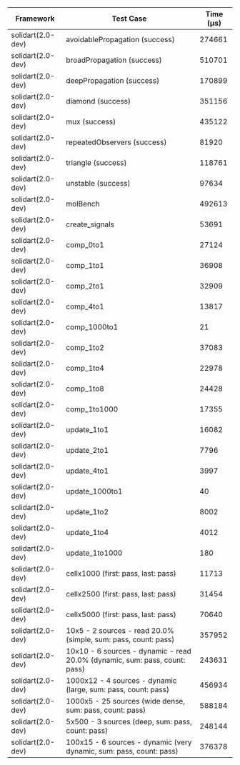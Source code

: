 | Framework | Test Case | Time (μs) |
| --- | --- | --- |
| solidart(2.0-dev) | avoidablePropagation (success) | 274661 |
| solidart(2.0-dev) | broadPropagation (success) | 510701 |
| solidart(2.0-dev) | deepPropagation (success) | 170899 |
| solidart(2.0-dev) | diamond (success) | 351156 |
| solidart(2.0-dev) | mux (success) | 435122 |
| solidart(2.0-dev) | repeatedObservers (success) | 81920 |
| solidart(2.0-dev) | triangle (success) | 118761 |
| solidart(2.0-dev) | unstable (success) | 97634 |
| solidart(2.0-dev) | molBench | 492613 |
| solidart(2.0-dev) | create_signals | 53691 |
| solidart(2.0-dev) | comp_0to1 | 27124 |
| solidart(2.0-dev) | comp_1to1 | 36908 |
| solidart(2.0-dev) | comp_2to1 | 32909 |
| solidart(2.0-dev) | comp_4to1 | 13817 |
| solidart(2.0-dev) | comp_1000to1 | 21 |
| solidart(2.0-dev) | comp_1to2 | 37083 |
| solidart(2.0-dev) | comp_1to4 | 22978 |
| solidart(2.0-dev) | comp_1to8 | 24428 |
| solidart(2.0-dev) | comp_1to1000 | 17355 |
| solidart(2.0-dev) | update_1to1 | 16082 |
| solidart(2.0-dev) | update_2to1 | 7796 |
| solidart(2.0-dev) | update_4to1 | 3997 |
| solidart(2.0-dev) | update_1000to1 | 40 |
| solidart(2.0-dev) | update_1to2 | 8002 |
| solidart(2.0-dev) | update_1to4 | 4012 |
| solidart(2.0-dev) | update_1to1000 | 180 |
| solidart(2.0-dev) | cellx1000 (first: pass, last: pass) | 11713 |
| solidart(2.0-dev) | cellx2500 (first: pass, last: pass) | 31454 |
| solidart(2.0-dev) | cellx5000 (first: pass, last: pass) | 70640 |
| solidart(2.0-dev) | 10x5 - 2 sources - read 20.0% (simple, sum: pass, count: pass) | 357952 |
| solidart(2.0-dev) | 10x10 - 6 sources - dynamic - read 20.0% (dynamic, sum: pass, count: pass) | 243631 |
| solidart(2.0-dev) | 1000x12 - 4 sources - dynamic (large, sum: pass, count: pass) | 456934 |
| solidart(2.0-dev) | 1000x5 - 25 sources (wide dense, sum: pass, count: pass) | 588184 |
| solidart(2.0-dev) | 5x500 - 3 sources (deep, sum: pass, count: pass) | 248144 |
| solidart(2.0-dev) | 100x15 - 6 sources - dynamic (very dynamic, sum: pass, count: pass) | 376378 |
